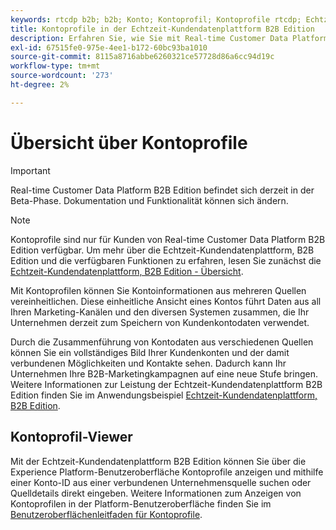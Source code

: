 ```yaml
---
keywords: rtcdp b2b; b2b; Konto; Kontoprofil; Kontoprofile rtcdp; Echtzeit-Kundendatenplattform;
title: Kontoprofile in der Echtzeit-Kundendatenplattform B2B Edition
description: Erfahren Sie, wie Sie mit Real-time Customer Data Platform B2B Edition Kontoinformationen aus mehreren Quellen mithilfe von Kontoprofilen vereinheitlichen können.
exl-id: 67515fe0-975e-4ee1-b172-60bc93ba1010
source-git-commit: 8115a8716abbe6260321ce57728d86a6cc94d19c
workflow-type: tm+mt
source-wordcount: '273'
ht-degree: 2%

---
```


# Übersicht über Kontoprofile

>[!IMPORTANT]
>
>Real-time Customer Data Platform B2B Edition befindet sich derzeit in der Beta-Phase. Dokumentation und Funktionalität können sich ändern.

>[!NOTE]
>
>Kontoprofile sind nur für Kunden von Real-time Customer Data Platform B2B Edition verfügbar. Um mehr über die Echtzeit-Kundendatenplattform, B2B Edition und die verfügbaren Funktionen zu erfahren, lesen Sie zunächst die [Echtzeit-Kundendatenplattform, B2B Edition - Übersicht](../b2b-overview.md).

Mit Kontoprofilen können Sie Kontoinformationen aus mehreren Quellen vereinheitlichen. Diese einheitliche Ansicht eines Kontos führt Daten aus all Ihren Marketing-Kanälen und den diversen Systemen zusammen, die Ihr Unternehmen derzeit zum Speichern von Kundenkontodaten verwendet.

Durch die Zusammenführung von Kontodaten aus verschiedenen Quellen können Sie ein vollständiges Bild Ihrer Kundenkonten und der damit verbundenen Möglichkeiten und Kontakte sehen. Dadurch kann Ihr Unternehmen Ihre B2B-Marketingkampagnen auf eine neue Stufe bringen. Weitere Informationen zur Leistung der Echtzeit-Kundendatenplattform B2B Edition finden Sie im Anwendungsbeispiel [Echtzeit-Kundendatenplattform, B2B Edition](../b2b-use-case.md).

## Kontoprofil-Viewer

Mit der Echtzeit-Kundendatenplattform B2B Edition können Sie über die Experience Platform-Benutzeroberfläche Kontoprofile anzeigen und mithilfe einer Konto-ID aus einer verbundenen Unternehmensquelle suchen oder Quelldetails direkt eingeben. Weitere Informationen zum Anzeigen von Kontoprofilen in der Platform-Benutzeroberfläche finden Sie im [Benutzeroberflächenleitfaden für Kontoprofile](account-profile-ui-guide.md).
